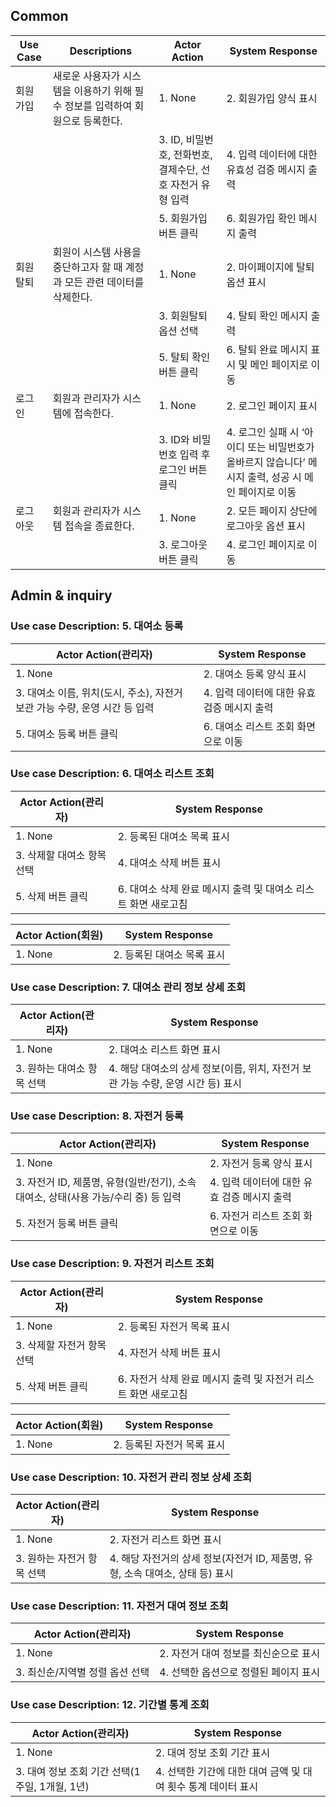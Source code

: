 ## Common

| Use Case | Descriptions | Actor Action | System Response |
| --- | --- | --- | --- |
| 회원 가입 | 새로운 사용자가 시스템을 이용하기 위해 필수 정보를 입력하여 회원으로 등록한다. | 1. None | 2. 회원가입 양식 표시 |
|  |  | 3. ID, 비밀번호, 전화번호, 결제수단, 선호 자전거 유형 입력 | 4. 입력 데이터에 대한 유효성 검증 메시지 출력 |
|  |  | 5. 회원가입 버튼 클릭 | 6. 회원가입 확인 메시지 출력 |
| 회원 탈퇴 | 회원이 시스템 사용을 중단하고자 할 때 계정과 모든 관련 데이터를 삭제한다. | 1. None | 2. 마이페이지에 탈퇴 옵션 표시 |
|  |  | 3. 회원탈퇴 옵션 선택 | 4. 탈퇴 확인 메시지 출력 |
|  |  | 5. 탈퇴 확인 버튼 클릭 | 6. 탈퇴 완료 메시지 표시 및 메인 페이지로 이동 |
| 로그인 | 회원과 관리자가 시스템에 접속한다. | 1. None | 2. 로그인 페이지 표시 |
|  |  | 3. ID와 비밀번호 입력 후 로그인 버튼 클릭 | 4. 로그인 실패 시 ‘아이디 또는 비밀번호가 올바르지 않습니다’ 메시지 출력, 성공 시 메인 페이지로 이동 |
| 로그아웃 | 회원과 관리자가 시스템 접속을 종료한다. | 1. None | 2. 모든 페이지 상단에 로그아웃 옵션 표시 |
|  |  | 3. 로그아웃 버튼 클릭 | 4. 로그인 페이지로 이동 |

## Admin & inquiry

### Use case Description: 5. 대여소 등록

| Actor Action(관리자) | System Response |
| --- | --- |
| 1. None | 2. 대여소 등록 양식 표시 |
| 3. 대여소 이름, 위치(도시, 주소), 자전거 보관 가능 수량, 운영 시간 등 입력 | 4. 입력 데이터에 대한 유효 검증 메시지 출력 |
| 5. 대여소 등록 버튼 클릭 | 6. 대여소 리스트 조회 화면으로 이동 |

### Use case Description: 6. 대여소 리스트 조회

| Actor Action(관리자) | System Response |
| --- | --- |
| 1. None | 2. 등록된 대여소 목록 표시 |
| 3. 삭제할 대여소 항목 선택 | 4. 대여소 삭제 버튼 표시 |
| 5. 삭제 버튼 클릭 | 6. 대여소 삭제 완료 메시지 출력 및 대여소 리스트 화면 새로고침 |

| Actor Action(회원) | System Response |
| --- | --- |
| 1. None | 2. 등록된 대여소 목록 표시 |

### Use case Description: 7. 대여소 관리 정보 상세 조회

| Actor Action(관리자) | System Response |
| --- | --- |
| 1. None | 2. 대여소 리스트 화면 표시 |
| 3. 원하는 대여소 항목 선택 | 4. 해당 대여소의 상세 정보(이름, 위치, 자전거 보관 가능 수량, 운영 시간 등) 표시 |

### Use case Description: 8. 자전거 등록

| Actor Action(관리자) | System Response |
| --- | --- |
| 1. None | 2. 자전거 등록 양식 표시 |
| 3. 자전거 ID, 제품명, 유형(일반/전기), 소속 대여소, 상태(사용 가능/수리 중) 등 입력 | 4. 입력 데이터에 대한 유효 검증 메시지 출력 |
| 5. 자전거 등록 버튼 클릭 | 6. 자전거 리스트 조회 화면으로 이동 |

### Use case Description: 9. 자전거 리스트 조회

| Actor Action(관리자) | System Response |
| --- | --- |
| 1. None | 2. 등록된 자전거 목록 표시 |
| 3. 삭제할 자전거 항목 선택 | 4. 자전거 삭제 버튼 표시 |
| 5. 삭제 버튼 클릭 | 6. 자전거 삭제 완료 메시지 출력 및 자전거 리스트 화면 새로고침 |

| Actor Action(회원) | System Response |
| --- | --- |
| 1. None | 2. 등록된 자전거 목록 표시 |

### Use case Description: 10. 자전거 관리 정보 상세 조회

| Actor Action(관리자) | System Response |
| --- | --- |
| 1. None | 2. 자전거 리스트 화면 표시 |
| 3. 원하는 자전거 항목 선택 | 4. 해당 자전거의 상세 정보(자전거 ID, 제품명, 유형, 소속 대여소, 상태 등) 표시 |

### Use case Description: 11. 자전거 대여 정보 조회

| Actor Action(관리자) | System Response |
| --- | --- |
| 1. None | 2. 자전거 대여 정보를 최신순으로 표시 |
| 3. 최신순/지역별 정렬 옵션 선택 | 4. 선택한 옵션으로 정렬된 페이지 표시 |

### Use case Description: 12. 기간별 통계 조회

| Actor Action(관리자) | System Response |
| --- | --- |
| 1. None | 2. 대여 정보 조회 기간 표시 |
| 3. 대여 정보 조회 기간 선택(1주일, 1개월, 1년) | 4. 선택한 기간에 대한 대여 금액 및 대여 횟수 통계 데이터 표시 |
